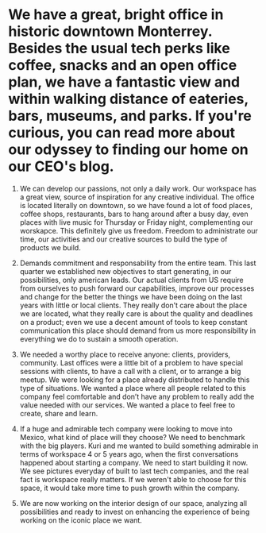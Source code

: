 We have a great, bright office in historic downtown Monterrey. Besides the
usual tech perks like coffee, snacks and an open office plan, we have a
fantastic view and within walking distance of eateries, bars, museums, and
parks. If you're curious, you can read more about our odyssey to finding our
home on our CEO's blog.
=======
1. We can develop our passions, not only a daily work.
Our workspace has a great view, source of inspiration for any creative individual. The office is located literally on downtown, so we have found a lot of food places, coffee shops, restaurants, bars to hang around after a busy day, even places with live music for Thursday or Friday night, complementing our worskapce. This definitely give us freedom. Freedom to administrate our time, our activities and our creative sources to build the type of products we build.

2. Demands commitment and responsability from the entire team.
This last quarter we established new objectives to start generating, in our possibilities, only american leads. Our actual clients from US require from ourselves to push forward our capabilities, improve our processes and change for the better the things we have been doing on the last years with little or local clients. They really don’t care about the place we are located, what they really care is about the quality and deadlines on a product; even we use a decent amount of tools to keep constant communication this place should demand from us more responsibility in everything we do to sustain a smooth operation.

3. We needed a worthy place to receive anyone: clients, providers, community.
Last offices were a little bit of a problem to have special sessions with clients, to have a call with a client, or to arrange a big meetup. We were looking for a place already distributed to handle this type of situations. We wanted a place where all people related to this company feel comfortable and don’t have any problem to really add the value needed with our services. We wanted a place to feel free to create, share and learn.

4. If a huge and admirable tech company were looking to move into Mexico, what kind of place will they choose?
We need to benchmark with the big players. Kuri and me wanted to build something admirable in terms of workspace 4 or 5 years ago, when the first conversations happened about starting a company. We need to start building it now. We see pictures everyday of built to last tech companies, and the real fact is workspace really matters. If we weren't able to choose for this space, it would take more time to push growth within the company.

5. We are now working on the interior design of our space, analyzing all possibilities and ready to invest on enhancing the experience of being working on the iconic place we want.
